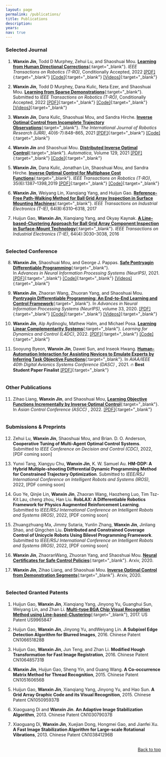 ```yaml
---
layout: page
permalink: /publications/
title: Publications
description: 
years: 
nav: true
---
```


### Selected Journal

<p style="margin-bottom:0.5cm; margin-left: 0.5cm"> </p>


1.   <b>Wanxin Jin</b>, Todd D Murphey, Zehui Lu, and Shaoshuai Mou. 
[<b>Learning from Human Directional Corrections</b>](https://arxiv.org/abs/2011.15014){:target="\_blank"}.
_IEEE Transactions on Robotics (T-RO)_, Conditionally Accepted, 2022
[[PDF]](https://arxiv.org/abs/2011.15014){:target="_blank"} 
[[Code]](https://github.com/wanxinjin/Learning-from-Directional-Corrections){:target="_blank"} 
[[Videos]](https://youtu.be/6XavhnE2q1s){:target="_blank"}




2. <b>Wanxin Jin</b>,  Todd D Murphey, Dana Kulic, Neta Ezer, and Shaoshuai Mou. 
[<b>Learning from Sparse Demonstrations</b>](https://arxiv.org/abs/2008.02159){:target="\_blank"}.
Submitted to _IEEE Transactions on Robotics (T-RO)_, Conditionally Accepted, 2022
[[PDF]](https://arxiv.org/abs/2008.02159){:target="_blank"}
[[Code]](https://github.com/wanxinjin/Learning-from-Sparse-Demonstrations){:target="_blank"} 
[[Videos]](https://youtu.be/BYAsqMxW5Z4){:target="_blank"}



3.  <b>Wanxin Jin</b>, Dana Kulic, Shaoshuai Mou, and Sandra Hirche. 
[<b>Inverse Optimal Control from Incomplete Trajectory Observations</b>](https://journals.sagepub.com/doi/full/10.1177/0278364921996384){:target="_blank"}.
_The International Journal of Robotics Research (IJRR)_, 40(6-7):848–865, 2021
[[PDF]](https://journals.sagepub.com/doi/full/10.1177/0278364921996384){:target="_blank"} 
[[Code]](https://github.com/wanxinjin/IOC-from-Incomplete-Trajectory-Observations){:target="_blank"}


4. <b>Wanxin Jin</b> and Shaoshuai Mou. 
[<b>Distributed Inverse Optimal Control</b>](https://www.sciencedirect.com/science/article/abs/pii/S0005109821001783){:target="_blank"}.
_Automatica_, Volume 129, 2021
[[PDF]](https://www.sciencedirect.com/science/article/abs/pii/S0005109821001783){:target="_blank"} 
[[Code]](https://github.com/ZihaoLiang/Inverse-Optimal-Control-from-Demonstration-Segments){:target="_blank"}

5. <b>Wanxin Jin</b>, Dana Kulic, Jonathan  Lin, Shaoshuai Mou, and Sandra Hirche. 
[<b>Inverse Optimal Control for Multiphase Cost Functions</b>](https://ieeexplore.ieee.org/document/8778698){:target="\_blank"}. 
_IEEE Transactions on Robotics (T-RO)_, 35(6):1387–1398,2019
[[PDF]](https://ieeexplore.ieee.org/document/8778698){:target="_blank"} 
[[Code]](https://github.com/adaptivesystemslab/ioc){:target="_blank"}


6. <b>Wanxin Jin</b>, Weiyang Lin, Xianqiang Yang, and Huijun Gao. 
[<b>Reference-Free Path-Walking Method for Ball Grid Array Inspection in Surface Mounting Machines</b>](https://ieeexplore.ieee.org/document/7878575){:target="_blank"}. 
_IEEE Transactions on Industrial Electronics (T-IE)_,
64(8):6310–6318, 2017


7. Huijun Gao, <b>Wanxin Jin</b>, Xianqiang Yang, and Okyay Kaynak. [
<b>A Line-based-Clustering Approach for Ball Grid Array Component Inspection in Surface-Mount Technology</b>](https://ieeexplore.ieee.org/abstract/document/7795199){:target="_blank"}. 
_IEEE Transactions on Industrial
Electronics (T-IE)_, 64(4):3030–3038, 2016


<p style="margin-bottom:1.0cm; margin-left: 0.5cm"> </p>




### Selected Conference

<p style="margin-bottom:0.5cm; margin-left: 0.5cm"> </p>


8. <b>Wanxin Jin</b>, Shaoshuai Mou, and George J. Pappas. 
[<b>Safe Pontryagin Differentiable Programming</b>](https://arxiv.org/abs/2105.14937){:target="\_blank"}.  
In _Advances in Neural Information Processing Systems (NeurIPS)_, 2021.
[[PDF]](https://arxiv.org/abs/2105.14937){:target="_blank"} 
[[Code]](https://github.com/wanxinjin/Safe-PDP){:target="_blank"}
[[Videos]](videos#SafePDP){:target="_blank"}



9. <b>Wanxin Jin</b>, Zhaoran Wang, Zhuoran Yang, and Shaoshuai Mou. 
[<b>Pontryagin Differentiable Programming: An End-to-End Learning and Control Framework</b>](https://arxiv.org/abs/1912.12970){:target="\_blank"}. In _Advances in Neural Information Processing Systems (NeurIPS)_, volume 33, 2020.
[[PDF]](https://papers.nips.cc/paper/2020/file/5a7b238ba0f6502e5d6be14424b20ded-Paper.pdf){:target="_blank"} 
[[Code]](https://github.com/wanxinjin/Pontryagin-Differentiable-Programming){:target="_blank"} 
[[Videos]](videos#PDP){:target="_blank"}

10. <b>Wanxin Jin</b>, Alp Aydinoglu, Mathew Halm, and Michael Posa.
[<b>Learning Linear Complementarity Systems</b>](https://arxiv.org/abs/2112.13284){:target="_blank"}.
_Learning for Dynamics and Control (L4DC)_, 2022.
[[PDF]](https://arxiv.org/abs/2112.13284){:target="_blank"} 
[[Code]](https://github.com/DAIRLab/Learning-LCS){:target="_blank"} 



11. Sooyung Byeon, <b>Wanxin Jin</b>, Dawei Sun, and Inseok Hwang. 
[<b>Human-Automation Interaction for Assisting Novices to Emulate Experts by Inferring Task Objective Functions</b>](https://ieeexplore.ieee.org/document/9594324){:target="\_blank"}. 
In _AIAA/IEEE 40th Digital Avionics Systems Conference (DASC)_ , 2021. 🔥 **Best Student Paper Finalist** 
[[PDF]](https://ieeexplore.ieee.org/document/9594324){:target="_blank"} 





<p style="margin-bottom:1.0cm; margin-left: 0.5cm"> </p>


### Other Publications

<p style="margin-bottom:0.5cm; margin-left: 0.5cm"> </p>

11. Zihao Liang, <b>Wanxin Jin</b>, and Shaoshuai Mou, 
[<b>Learning Objective Functions Incrementally by Inverse Optimal Control</b>](https://arxiv.org/abs/2010.15034){:target="\_blank"}. 
In _Asian Control Conference (ASCC)_ , 2022. 
[[PDF]](https://arxiv.org/abs/2010.15034){:target="_blank"} 


<p style="margin-bottom:1.0cm; margin-left: 0.5cm"> </p>


### Submissions & Preprints 

<p style="margin-bottom:0.5cm; margin-left: 0.5cm"> </p>


12. Zehui Lu, <b>Wanxin Jin</b>,  Shaoshuai Mou, and Brian. D. O. Anderson,
<b>Cooperative Tuning of Multi-Agent Optimal Control Systems</b>. 
Submitted to _IEEE Conference on Decision and Control (CDC)_,   2022, [PDF coming soon]



12. Yunxi Tang, Xiangyu Chu, <b>Wanxin Jin</b>, K. W. Samuel Au. 
<b>HM-DDP: A Hybrid Multiple-shooting Differential Dynamic Programming Method for Constrained Trajectory Optimization</b>. 
Submitted to _IEEE/RSJ International Conference on Intelligent Robots and Systems (IROS)_,   2022, [PDF coming soon]


13. Guo Ye, Qinjie Lin,  <b>Wanxin Jin</b>, Zhaoran Wang, Haozheng Luo, Tim Tsz-Kit Lau, cheng zhou, Han Liu. 
<b>RobLAX: A Differentiable Robotics Framework for Physics Augmented Reinforcement Learning</b>. 
Submitted to _IEEE/RSJ International Conference on Intelligent Robots and Systems (IROS)_,   2022, [PDF coming soon]


14. Zhuangzhuang Ma, Jimmy Sutaria, Yunlin Zhang, <b>Wanxin Jin</b>, Jinliang Shao, and Qingchen Liu. 
<b>Distributed and Constrained Coverage Control of Unicycle Robots Using Bilevel Programming Framework</b>.
Submitted to _IEEE/RSJ International Conference on Intelligent Robots and Systems (IROS)_,   2022, [PDF coming soon]


15. <b>Wanxin Jin</b>, ZhaoranWang, Zhuoran Yang, and Shaoshuai Mou.
[<b>Neural Certificates for Safe Control Policies</b>](https://arxiv.org/abs/2006.08465){:target="_blank"}.
Arxiv, 2020.



16. <b>Wanxin Jin</b>, Zihao Liang, and Shaoshuai Mou. 
[<b>Inverse Optimal Control from Demonstration Segments</b>](https://arxiv.org/abs/2010.15034){:target="_blank"}. 
Arxiv, 2020.






<p style="margin-bottom:1.0cm; margin-left: 0.5cm"> </p>

### Selected Granted Patents

<p style="margin-bottom:0.5cm; margin-left: 0.5cm"> </p>

1. Huijun Gao, <b>Wanxin Jin</b>, Xianqiang Yang, Jinyong Yu, Guanghui Sun, Weiyang Lin, and Zhan
Li. 
[<b>Multi-type BGA Chip Visual Recognition Method using Line-based-Clustering</b>](https://patents.google.com/patent/US20170193649A1/en){:target="_blank"},  2017. 
US Patent US9965847

2. Huijun Gao, <b>Wanxin Jin</b>, Jinyong Yu, andWeiyang Lin. <b>A Subpixel Edge Detection Algorithm for
Blurred Images</b>, 2016. Chinese Patent CN106651828B

3. Huijun Gao, <b>Wanxin Jin</b>, Jun Teng, and Zhan Li. <b>Modified Hough Transformation for Fast Image
Registration</b>, 2016. Chinese Patent CN106485731B

4. <b>Wanxin Jin</b>, Huijun Gao, Sheng Yin, and Guang Wang. <b>A Co-occurrence Matrix Method for Thread
Recognition</b>, 2015. Chinese Patent CN105160656B

5. Huijun Gao, <b>Wanxin Jin</b>, Xianqiang Yang, Jinyong Yu, and Hao Sun. <b>A Grid Array Graphic Code
and its Visual Recognition</b>, 2015. Chinese Patent CN105095937B

6. Xiaoguang Di and <b>Wanxin Jin</b>. <b>An Adaptive Image Stabilization Algorithm</b>, 2013. Chinese Patent
CN103079037B

7. Xiaoguang Di, <b>Wanxin Jin</b>, Xuejian Dong, Hongmei Gao, and Jianfei Xu. <b>A Fast Image Stabilization
Algorithm for Large-scale Rotational Vibrations</b>, 2013. Chinese Patent CN103841296B


<br /> 

<div style="text-align: right"> <a href="#top">Back to top</a> </div>
